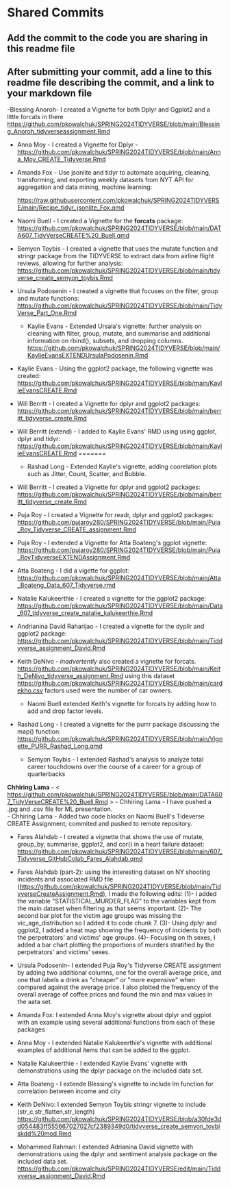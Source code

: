 # Shared Commits

## Add the commit to the code you are sharing in this readme file

## After submitting your commit, add a line to this readme file describing the commit, and a link to your markdown file

-Blessing Anoroh- I created a Vignette for both Dplyr and Ggplot2 and a little forcats in there
https://github.com/pkowalchuk/SPRING2024TIDYVERSE/blob/main/Blessing_Anoroh_tidyverseassignment.Rmd


-   Anna Moy - I created a Vignette for Dplyr - <https://github.com/pkowalchuk/SPRING2024TIDYVERSE/blob/main/Anna_Moy_CREATE_Tidyverse.Rmd>

-   Amanda Fox - Use jsonlite and tidyr to automate acquiring, cleaning, transforming, and exporting weekly datasets from NYT API for aggregation and data mining, machine learning:

    <https://raw.githubusercontent.com/pkowalchuk/SPRING2024TIDYVERSE/main/Recipe_tidyr_jsonlite_Fox.qmd>

-   Naomi Buell - I created a Vignette for the **forcats** package: <https://github.com/pkowalchuk/SPRING2024TIDYVERSE/blob/main/DATA607_TidyVerseCREATE%20_Buell.qmd>

-   Semyon Toybis - I created a vignette that uses the mutate function and stringr package from the TIDYVERSE to extract data from airline flight reviews, allowing for further analysis: <https://github.com/pkowalchuk/SPRING2024TIDYVERSE/blob/main/tidyverse_create_semyon_toybis.Rmd>

-   Ursula Podosenin - I created a vignette that focuses on the filter, group and mutate functions: <https://github.com/pkowalchuk/SPRING2024TIDYVERSE/blob/main/TidyVerse_Part_One.Rmd>
    -   Kaylie Evans - Extended Ursala's vignette: further analysis on cleaning with filter, group, mutate, and summarise and additional information on rbind(), subsets, and dropping columns. <https://github.com/pkowalchuk/SPRING2024TIDYVERSE/blob/main/KaylieEvansEXTENDUrsulaPodosenin.Rmd> 

-   Kaylie Evans - Using the ggplot2 package, the following vignette was created: <https://github.com/pkowalchuk/SPRING2024TIDYVERSE/blob/main/KaylieEvansCREATE.Rmd>


- Will Berritt - I created a Vignette for dplyr and ggplot2 packages: <https://github.com/pkowalchuk/SPRING2024TIDYVERSE/blob/main/berritt_tidyverse_create.Rmd>

- Will Berritt (extend) - I added to Kaylie Evans' RMD using using ggplot, dplyr and tidyr: <https://github.com/pkowalchuk/SPRING2024TIDYVERSE/blob/main/KaylieEvansCREATE.Rmd>
=======
    -   Rashad Long - Extended Kaylie's vignette, adding coorelation plots such as Jitter, Count, Scatter, and Bubble.

-   Will Berritt - I created a Vignette for dplyr and ggplot2 packages: <https://github.com/pkowalchuk/SPRING2024TIDYVERSE/blob/main/berritt_tidyverse_create.Rmd>

-   Puja Roy - I created a Vignette for readr, dplyr and ggplot2 packages: <https://github.com/pujaroy280/SPRING2024TIDYVERSE/blob/main/Puja_Roy_Tidyverse_CREATE_assignment.Rmd>

-   Puja Roy - I extended a Vignette for Atta Boateng's ggplot vignette: <https://github.com/pujaroy280/SPRING2024TIDYVERSE/blob/main/Puja_RoyTidyverseEXTENDAssignment.Rmd>

-   Atta Boateng - I did a vigette for ggplot: <https://github.com/pkowalchuk/SPRING2024TIDYVERSE/blob/main/Atta_Boateng_Data_607_Tidyverse.rmd>

-   Natalie Kalukeerthie - I created a vignette for the ggplot2 package: <https://github.com/pkowalchuk/SPRING2024TIDYVERSE/blob/main/Data_607_tidyverse_create_natalie_kalukeerthie.Rmd>

-   Andrianina David Raharijao - I created a vignette for the dyplir and ggplot2 package: <https://github.com/pkowalchuk/SPRING2024TIDYVERSE/blob/main/Tiddyverse_assignment_David.Rmd>

-   Keith DeNivo - *inadvertently* also created a vignette for forcats. <https://github.com/pkowalchuk/SPRING2024TIDYVERSE/blob/main/Keith_DeNivo_tidyverse_assignment.Rmd> using this dataset <https://github.com/pkowalchuk/SPRING2024TIDYVERSE/blob/main/cardekho.csv> factors used were the number of car owners.

    -   Naomi Buell extended Keith's vignette for forcats by adding how to add and drop factor levels.

-   Rashad Long - I created a vignette for the purrr package discussing the map() function: <https://github.com/pkowalchuk/SPRING2024TIDYVERSE/blob/main/Vignette_PURR_Rashad_Long.qmd> <br />

    -   Semyon Toybis - I extended Rashad's analysis to analyze total career touchdowns over the course of a career for a group of quarterbacks

**Chhiring Lama** - \< <https://github.com/pkowalchuk/SPRING2024TIDYVERSE/blob/main/DATA607_TidyVerseCREATE%20_Buell.Rmd> \> - Chhiring Lama - I have pushed a .jpg and .csv file for ML presentation. <br /> - Chhiring Lama - Added two code blocks on Naomi Buell's Tideverse CREATE Assignment; commited and pushed to remote repository.

-   Fares Alahdab - I created a vignette that shows the use of mutate, group_by, summarise, ggplot2, and cor() in a heart failure dataset: <https://github.com/pkowalchuk/SPRING2024TIDYVERSE/blob/main/607_Tidyverse_GitHubColab_Fares_Alahdab.qmd>

-   Fares Alahdab (part-2): using the interesting dataset on NY shooting incidents and associated RMD file (<https://github.com/pkowalchuk/SPRING2024TIDYVERSE/blob/main/TidyverseCreateAssignment.Rmd>), I made the following edits: (1)- I added the variable "STATISTICAL_MURDER_FLAG" to the variables kept from the main dataset when filtering as that seems important. (2)- The second bar plot for the victim age groups was missing the vic_age_distribution so I added it to code chunk 7. (3)- Using dplyr and ggplot2, I added a heat map showing the frequency of incidents by both the perpetrators' and victims' age groups. (4)- Focusing on th sexes, I added a bar chart plotting the proportions of murders stratified by the perpetrators' and victims' sexes.

-   Ursula Podosenin- I extended Puja Roy's Tidyverse CREATE assignment by adding two additional columns, one for the overall average price, and one that labels a drink as "cheaper" or "more expensive" when compared against the average price. I also plotted the frequency of the overall average of coffee prices and found the min and max values in the aata set.


- Amanda Fox: I extended Anna Moy's vignette about dplyr and ggplot with an example using several additional functions from each of these packages

- Anna Moy - I extended Natalie Kalukeerthie's vignette with additional examples of additional items that can be added to the ggplot. 


- Natalie Kalukeerthie - I extended Kaylie Evans' vignette with demonstrations using the dplyr package on the included data set.


- Atta Boateng - I extende Blessing's vignette to include lm function for correlation between income and city

  
- Keith DeNivo:  I extended Semyon Toybis stringr vignette to include (str_c,str_flatten,str_length) https://github.com/pkowalchuk/SPRING2024TIDYVERSE/blob/a30fde3dd054483ff555667027027cf2389349d0/tidyverse_create_semyon_toybiskdd%20mod.Rmd
- Mohammed Rahman: I extended Adrianina David vignette with demonstrations using the dplyr and sentiment analysis package on the included data set. https://github.com/pkowalchuk/SPRING2024TIDYVERSE/edit/main/Tiddyverse_assignment_David.Rmd

